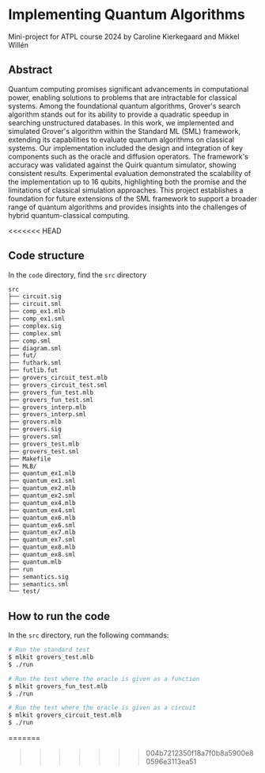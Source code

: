 # Implementing Quantum Algorithms
Mini-project for ATPL course 2024 by Caroline Kierkegaard and Mikkel Willén

## Abstract
Quantum computing promises significant advancements in computational power, enabling solutions to problems that are intractable for classical systems. Among the foundational quantum algorithms, Grover's search algorithm stands out for its ability to provide a quadratic speedup in searching unstructured databases. In this work, we implemented and simulated Grover's algorithm within the Standard ML (SML) framework, extending its capabilities to evaluate quantum algorithms on classical systems. Our implementation included the design and integration of key components such as the oracle and diffusion operators. The framework's accuracy was validated against the Quirk quantum simulator, showing consistent results. Experimental evaluation demonstrated the scalability of the implementation up to 16 qubits, highlighting both the promise and the limitations of classical simulation approaches. This project establishes a foundation for future extensions of the SML framework to support a broader range of quantum algorithms and provides insights into the challenges of hybrid quantum-classical computing.

<<<<<<< HEAD
## Code structure
In the `code` directory, find the `src` directory
``` sh
src
├── circuit.sig
├── circuit.sml
├── comp_ex1.mlb
├── comp_ex1.sml
├── complex.sig
├── complex.sml
├── comp.sml
├── diagram.sml
├── fut/
├── futhark.sml
├── futlib.fut
├── grovers_circuit_test.mlb
├── grovers_circuit_test.sml
├── grovers_fun_test.mlb
├── grovers_fun_test.sml
├── grovers_interp.mlb
├── grovers_interp.sml
├── grovers.mlb
├── grovers.sig
├── grovers.sml
├── grovers_test.mlb
├── grovers_test.sml
├── Makefile
├── MLB/
├── quantum_ex1.mlb
├── quantum_ex1.sml
├── quantum_ex2.mlb
├── quantum_ex2.sml
├── quantum_ex4.mlb
├── quantum_ex4.sml
├── quantum_ex6.mlb
├── quantum_ex6.sml
├── quantum_ex7.mlb
├── quantum_ex7.sml
├── quantum_ex8.mlb
├── quantum_ex8.sml
├── quantum.mlb
├── run
├── semantics.sig
├── semantics.sml
└── test/
```

## How to run the code
In the `src` directory, run the following commands:
``` sh
# Run the standard test
$ mlkit grovers_test.mlb
$ ./run

# Run the test where the oracle is given as a function
$ mlkit grovers_fun_test.mlb
$ ./run

# Run the test where the oracle is given as a circuit
$ mlkit grovers_circuit_test.mlb
$ ./run
```
=======
>>>>>>> 004b7212350f18a7f0b8a5900e80596e3113ea51
